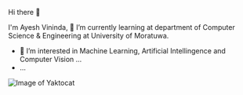 Hi there 👋

I'm Ayesh Vininda, 
🌱 I’m currently learning at department of Computer Science & Engineering at University of Moratuwa.

- 👀 I’m interested in Machine Learning, Artificial Intellingence and Computer Vision ...
- ...


![Image of Yaktocat](https://source.unsplash.com/eo3Xr2yhYVw/1920x1280.png)


